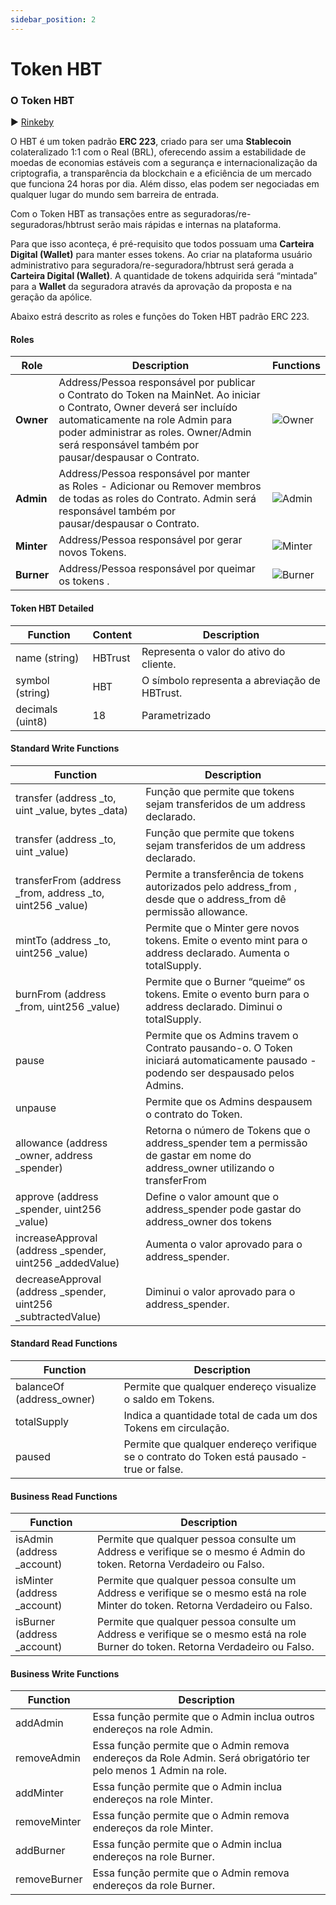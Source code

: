 ```yaml
---
sidebar_position: 2
---
```

# Token HBT

### O Token HBT

:arrow_forward: [Rinkeby](https://rinkeby.etherscan.io/address/0x5a093dd37b635f4ae8d9b3be65d3f4e7b3dd187c)

O HBT é um token padrão **ERC 223**, criado para ser uma **Stablecoin** colateralizado 1:1 com o Real (BRL), oferecendo assim a estabilidade de moedas de economias estáveis com a segurança e internacionalização da criptografia, a transparência da blockchain e a eficiência de um mercado que funciona 24 horas por dia. Além disso, elas podem ser negociadas em qualquer lugar do mundo sem barreira de entrada.  

Com o Token HBT as transações entre as seguradoras/re-seguradoras/hbtrust serão mais rápidas e internas na plataforma.

Para que isso aconteça, é pré-requisito que todos possuam uma **Carteira Digital (Wallet)** para manter esses tokens. Ao criar na plataforma usuário administrativo para seguradora/re-seguradora/hbtrust será gerada a **Carteira Digital (Wallet)**. A quantidade de tokens adquirida será “mintada” para a **Wallet** da seguradora através da aprovação da proposta e na geração da apólice.

Abaixo estrá descrito as roles e funções do Token HBT padrão ERC 223.

#### Roles

| Role | Description | Functions |
| ---- | ----------- | --------- |
| **Owner** | Address/Pessoa responsável por publicar o Contrato do Token na MainNet. Ao iniciar o Contrato, Owner deverá ser incluído automaticamente na role Admin para poder administrar as roles. Owner/Admin será responsável também por pausar/despausar o Contrato. | ![Owner](/img/must-secure/Owner.png) |
| **Admin** | Address/Pessoa responsável por manter as Roles - Adicionar ou Remover membros de todas as roles do Contrato. Admin será responsável também por pausar/despausar o Contrato. | ![Admin](/img/must-secure/Admin.png) |
| **Minter** | Address/Pessoa responsável por gerar novos Tokens. | ![Minter](/img/must-secure/Minter.png)|
| **Burner** | Address/Pessoa responsável por queimar os tokens . | ![Burner](/img/must-secure/Burner.png) |

#### Token HBT Detailed

| Function | Content | Description |
| -------- | ------- | ----------- |
| name (string) | HBTrust | Representa o valor do ativo do cliente. |
| symbol (string) | HBT | O símbolo representa a abreviação de HBTrust. |
| decimals (uint8) | 18 | Parametrizado  |

#### Standard Write Functions

| Function | Description |
| -------- | ----------- |
| transfer (address _to, uint _value, bytes _data) | Função que permite que tokens sejam transferidos de um address declarado. |
| transfer (address _to, uint _value) | Função que permite que tokens sejam transferidos de um address declarado. |
| transferFrom (address _from, address _to, uint256 _value) | Permite a transferência de tokens autorizados pelo address_from , desde que o address_from dê permissão allowance. |
| mintTo (address _to, uint256 _value) | Permite que o Minter gere novos tokens. Emite o evento mint para o address declarado. Aumenta o totalSupply. |
| burnFrom (address _from, uint256 _value) | Permite que o Burner “queime“ os tokens. Emite o evento burn para o address declarado. Diminui o totalSupply. |
| pause | Permite que os Admins travem o Contrato pausando-o. O Token iniciará automaticamente pausado - podendo ser despausado pelos Admins. |
| unpause | Permite que os Admins despausem o contrato do Token. |
| allowance (address _owner, address _spender) | Retorna o número de Tokens que o address_spender tem a permissão de gastar em nome do address_owner utilizando o transferFrom |
| approve (address _spender, uint256 _value) | Define o valor amount que o address_spender pode gastar do address_owner dos tokens |
| increaseApproval (address _spender, uint256 _addedValue) | Aumenta o valor aprovado para o address_spender. |
| decreaseApproval (address _spender, uint256 _subtractedValue) | Diminui o valor aprovado para o address_spender. |

#### Standard Read Functions

| Function | Description |
| -------- | ----------- |
| balanceOf (address_owner) | Permite que qualquer endereço visualize o saldo em Tokens. |
| totalSupply | Indica a quantidade total de cada um dos Tokens em circulação. |
| paused | Permite que qualquer endereço verifique se o contrato do Token está pausado - true or false. |

#### Business Read Functions

| Function | Description |
| -------- | ----------- |
| isAdmin (address _account) | Permite que qualquer pessoa consulte um Address e verifique se o mesmo é Admin do token. Retorna Verdadeiro ou Falso. |
| isMinter (address _account) | Permite que qualquer pessoa consulte um Address e verifique se o mesmo está na role Minter do token. Retorna Verdadeiro ou Falso. |
| isBurner (address _account) | Permite que qualquer pessoa consulte um Address e verifique se o mesmo está na role Burner do token. Retorna Verdadeiro ou Falso. |

#### Business Write Functions
| Function | Description |
| -------- | ----------- |
| addAdmin | Essa função permite que o Admin inclua outros endereços na role Admin. |
| removeAdmin | Essa função permite que o Admin remova endereços da Role Admin. Será obrigatório ter pelo menos 1 Admin na role. |
| addMinter | Essa função permite que o Admin inclua endereços na role Minter. |
| removeMinter | Essa função permite que o Admin remova endereços da role Minter. |
| addBurner | Essa função permite que o Admin inclua endereços na role Burner. |
| removeBurner | Essa função permite que o Admin remova endereços da role Burner. |